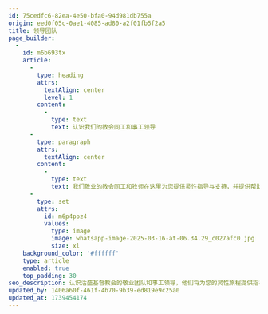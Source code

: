 ```yaml
---
id: 75cedfc6-82ea-4e50-bfa0-94d981db755a
origin: eed0f05c-0ae1-4085-ad80-a2f01fb5f2a5
title: 领导团队
page_builder:
  -
    id: m6b693tx
    article:
      -
        type: heading
        attrs:
          textAlign: center
          level: 1
        content:
          -
            type: text
            text: 认识我们的教会同工和事工领导
      -
        type: paragraph
        attrs:
          textAlign: center
        content:
          -
            type: text
            text: 我们敬业的教会同工和牧师在这里为您提供灵性指导与支持，并提供帮助您信仰旅程的资源。
      -
        type: set
        attrs:
          id: m6p4ppz4
          values:
            type: image
            image: whatsapp-image-2025-03-16-at-06.34.29_c027afc0.jpg
            size: xl
    background_color: '#ffffff'
    type: article
    enabled: true
    top_padding: 30
seo_description: 认识活盛基督教会的敬业团队和事工领导，他们将为您的灵性旅程提供指导与支持。
updated_by: 1406a60f-461f-4b70-9b39-ed819e9c25a0
updated_at: 1739454174
---
```

